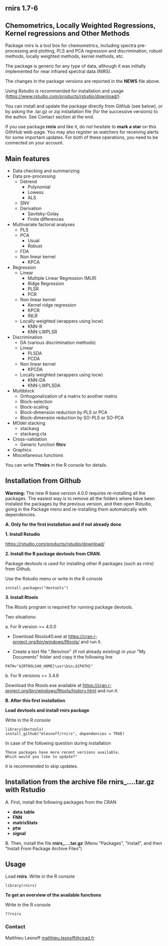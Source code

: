 ## rnirs 1.7-6
## Chemometrics, Locally Weighted Regressions, Kernel regressions and Other Methods  

Package rnirs is a tool box for chemometrics, including spectra pre-processing and plotting, PLS and PCA regression and discrimination, robust methods, locally weighted methods, kernel methods, etc.

The package is generic for any type of data, although it was initially implemented for near infrared spectral data (NIRS).

The changes in the package versions are reported in the **NEWS** file above. 

Using Rstudio is recommended for installation and usage (https://www.rstudio.com/products/rstudio/download/).

You can install and update the package directly from GitHub (see below), or by asking the .tar.gz or zip installation file (for the successive versions) to the author. See Contact section at the end. 

If you use package **rnris** and like it, do not hesitate to **mark a star** on this GithHub web-page. You may also register as watchers for receiving alerts for some important updates. For both of these operations, you need to be connected on your account.

## Main features 

* Data checking and summarizing
* Data pre-processing
    - Detrend
        - Polynomial
        - Lowess
        - ALS
    - SNV
    - Derivation
        - Savitsky-Golay
        - Finite differences
* Multivariate factorial analyses 
    - PLS
    - PCA
        - Usual
        - Robust
    - FDA
    - Non linear kernel
        - KPCA
* Regression
    - Linear
        - Multiple Linear Regression (MLR)
        - Ridge Regression
        - PLSR
        - PCR
    - Non linear kernel
        - Kernel ridge regression
        - KPCR
        - INLR
    - Locally weighted (wrappers using locw)
        - KNN-R
        - KNN-LWPLSR
* Discrimination
    - DA (various discrimination methods)
    - Linear
        - PLSDA
        - PCDA
    - Non linear kernel
        - KPCDA
    - Locally weighted (wrappers using locw)
        - KNN-DA
        - KNN-LWPLSDA
* Multiblock
    - Orthogonalization of a matrix to another matrix
    - Block-selection
    - Block-scaling
    - Block-dimension reduction by PLS or PCA
    - Block-dimension reduction by SO-PLS or SO-PCA
* MOdel stacking
    - stackavg
    - stackavg.cla
* Cross-validation
    - Generic function **fitcv**
* Graphics
* Miscellaneous functions

You can write **??rnirs** in the R console for details.

## Installation from Github

**Warning:** The new R base version 4.0.0 requires re-installing all the packages. The easiest way is to remove all the folders where have been installed the packages by the previous version, and then open Rstudio, going in the Package menu and re-installing them automatically with dependencies.

**A. Only for the first installation and if not already done** 

**1. Install Rstudio**

https://rstudio.com/products/rstudio/download/ 

**2. Install the R package devtools from CRAN.** 

Package devtools is used for installing other R packages (such as rnirs) from Github.  

Use the Rstudio menu or write in the R console
```{r}
install.packages("devtools")
```

**3. Install Rtools**

The Rtools program is required for running package devtools.

Two situations:

a. For R version >= 4.0.0

- Download Rtools40.exe at https://cran.r-project.org/bin/windows/Rtools/ and run it.

- Create a text file ".Renviron" (if not already existing) in your "My Documents" folder and copy it the following line
```{r}
PATH="${RTOOLS40_HOME}\usr\bin;${PATH}"
```

b. For R versions <= 3.4.6

Download the Rtools.exe available at https://cran.r-project.org/bin/windows/Rtools/history.html and run it.

**B. After this first installation** 

**Load devtools and install rnirs package** 

Write in the R console
```{r}
library(devtools)
install_github("mlesnoff/rnirs", dependencies = TRUE)
```

In case of the following question during installation
```{r}
These packages have more recent versions available.
Which would you like to update?"
```
it is recommended to skip updates.

## Installation from the archive file rnirs_....tar.gz with Rstudio

A. First, install the following packages from the CRAN

- **data.table**
- **FNN**
- **matrixStats**
- **ptw**
- **signal**

B. Then, install the file **rnirs_....tar.gz** (Menu "Packages", "Install", and then "Install From Package Archive Files")

## Usage

Load **rnirs**. Write in the R console

```{r}
library(rnirs)
```
**To get an overview of the available functions**

Write in the R console

```{r}
??rnirs
```
### Contact

Matthieu Lesnoff
matthieu.lesnoff@cirad.fr

